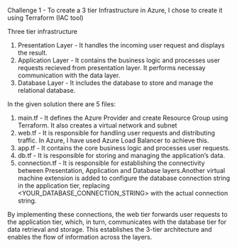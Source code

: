 Challenge 1 - To create a 3 tier Infrastructure in Azure, I chose to create it using Terraform (IAC tool)


Three tier infrastructure 

1. Presentation Layer - It handles the incoming user request and displays the result.
2. Application Layer - It contains the business logic and processes user requests recieved from presentation layer. It performs necessay communication with the data layer.
3. Database Layer - It includes the database to store and manage the relational database. 

In the given solution there are 5 files: 
1. main.tf - It defines the Azure Provider and create Resource Group using Terraform. It also creates a virtual network and subnet
2. web.tf - It is responsible for handling user requests and distributing traffic. In Azure, I have used Azure Load Balancer to achieve this.
3. app.tf - It contains the core business logic and processes user requests.
4. db.tf - It is responsible for storing and managing the application’s data.
5. connection.tf - It is responsible for establishing the connectivity between Presentation, Application and Database layers.Another virtual machine extension is added to configure the database connection string in the application tier, replacing <YOUR_DATABASE_CONNECTION_STRING> with the actual connection string.
   
By implementing these connections, the web tier forwards user requests to the application tier, which, in turn, communicates with the database tier for data retrieval and storage. This establishes the 3-tier architecture and enables the flow of information across the layers.


